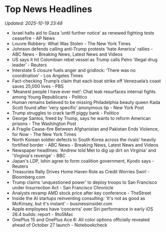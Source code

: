 # Top News Headlines

_Updated: 2025-10-19 23:48_

- Israel halts aid to Gaza ‘until further notice’ as renewed fighting tests ceasefire - AP News
- Louvre Robbery: What Was Stolen - The New York Times
- Johnson defends calling anti-Trump protests 'hate America' rallies - ABC News - Breaking News, Latest News and Videos
- US says it hit Colombian rebel vessel as Trump calls Petro ‘illegal drug leader’ - Reuters
- Interstate 5 closure fuels anger and gridlock: ‘There was no coordination’ - Los Angeles Times
- Fact-checking Trump’s claim that each boat strike off Venezuela’s coast saves 25,000 lives - PBS
- ‘Meanest people I have ever met’: Chat leak resurfaces internal fights among Young Republicans - Politico
- Human remains believed to be missing Philadelphia beauty queen Kada Scott found after ‘very specific’ anonymous tip - New York Post
- Trump struggles to crack tariff piggy bank - Politico
- George Santos, freed by Trump, says he wants to reform American prisons - The Washington Post
- A Fragile Cease-fire Between Afghanistan and Pakistan Ends Violence, for Now - The New York Times
- North Korean soldier defects to South Korea across the rivals' heavily fortified border - ABC News - Breaking News, Latest News and Videos
- Newspaper headlines: 'Andrew told Met to dig up dirt on Virginia' and 'Virginia's revenge' - BBC
- Japan's LDP, Ishin agree to form coalition government, Kyodo says - Reuters
- Treasuries Rally Drives Home Haven Role as Credit Worries Swirl - Bloomberg.com
- Trump claims ‘unquestioned power’ to deploy troops to San Francisco under Insurrection Act - San Francisco Chronicle
- Analysts revamp AMD stock price after key conference - TheStreet
- Inside the AI startups reinventing consulting: 'It's not as good as McKinsey, but it's instant' - businessinsider.com
- Apple employees have ‘concerns’ over Siri performance in early iOS 26.4 builds: report - 9to5Mac
- OnePlus 15 and OnePlus Ace 6: All color options officially revealed ahead of October 27 launch - Notebookcheck